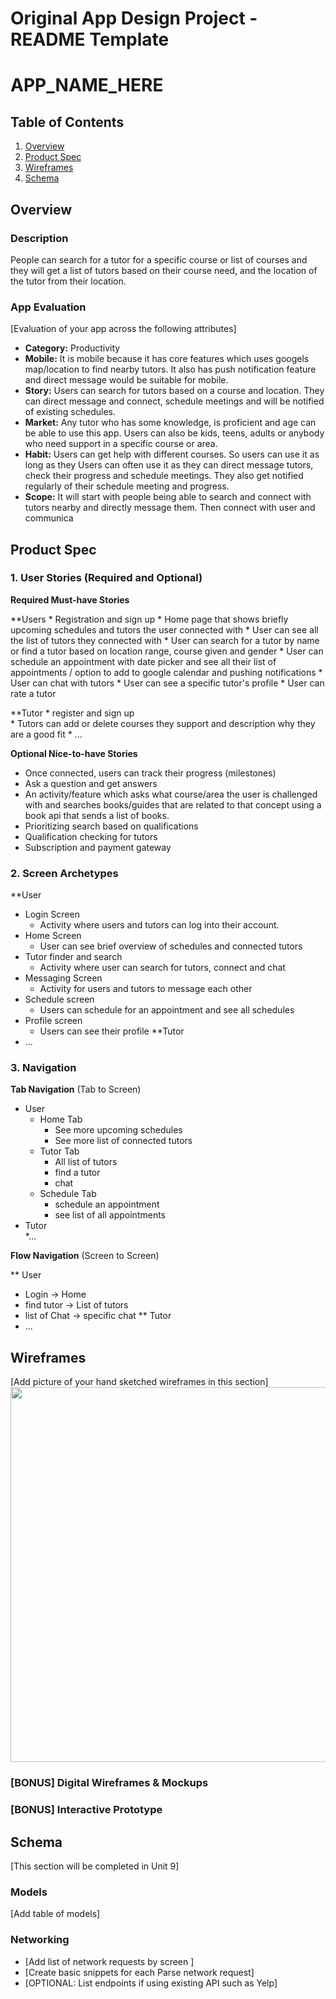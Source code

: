 Original App Design Project - README Template
===

# APP_NAME_HERE

## Table of Contents
1. [Overview](#Overview)
1. [Product Spec](#Product-Spec)
1. [Wireframes](#Wireframes)
2. [Schema](#Schema)

## Overview
### Description
People can search for a tutor for a specific course or list of courses and they will get a list of tutors based on their course need, and the location of the tutor from their location. 

### App Evaluation
[Evaluation of your app across the following attributes]
- **Category:** Productivity
- **Mobile:** It is mobile because it has core features which uses googels map/location to find nearby tutors. It also has push notification feature and direct message would be suitable for mobile. 
- **Story:** Users can search for tutors based on a course and location. They can direct message and connect, schedule meetings and will be notified of                  existing schedules.
- **Market:** Any tutor who has some knowledge, is proficient and age can be able to use this app. Users can also be kids, teens, adults or anybody who                   need support in a specific course or area. 
- **Habit:** Users can get help with different courses. So users can use it as long as they Users can often use it as they can direct message tutors, check their progress and schedule meetings. They also get notified regularly of their schedule meeting and progress. 
- **Scope:** It will start with people being able to search and connect with tutors nearby and directly message them. Then connect with user and communica

## Product Spec

### 1. User Stories (Required and Optional)

**Required Must-have Stories**

  **Users
    * Registration and sign up
    * Home page that shows briefly upcoming schedules and tutors the user connected with
    * User can see all the list of tutors they connected with
    * User can search for a tutor by name or find a tutor based on location range, course given and gender
    * User can schedule an appointment with date picker and see all their list of appointments / option to add to google calendar and pushing             notifications
    * User can chat with tutors
    * User can see a specific tutor's profile
    * User can rate a tutor 
    
  **Tutor 
    * register and sign up  
    * Tutors can add or delete courses they support and description why they are a good fit
    * ...


**Optional Nice-to-have Stories**

* Once connected, users can track their progress (milestones) 
* Ask a question and get answers
* An activity/feature which asks what course/area the user is challenged with and searches books/guides that are related to that concept using a book api that sends a list of books.
* Prioritizing search based on qualifications 
* Qualification checking for tutors
* Subscription and payment gateway


### 2. Screen Archetypes

**User

  * Login Screen
     * Activity where users and tutors can log into their account.
  * Home Screen
     * User can see brief overview of schedules and connected tutors
  * Tutor finder and search
     * Activity where user can search for tutors, connect and chat
  * Messaging Screen
    * Activity for users and tutors to message each other
  * Schedule screen
    * Users can schedule for an appointment and see all schedules 
  * Profile screen
    * Users can see their profile
 **Tutor
  * ... 
  

### 3. Navigation

**Tab Navigation** (Tab to Screen)
* User
  * Home Tab  
    * See more upcoming schedules
    * See more list of connected tutors   
  * Tutor Tab
    * All list of tutors
    * find a tutor
    * chat 
  * Schedule Tab
    * schedule an appointment
    * see list of all appointments   
* Tutor    
  *...

**Flow Navigation** (Screen to Screen)

** User
  * Login -> Home
  * find tutor -> List of tutors
  * list of Chat ->  specific chat
** Tutor
  * ...


## Wireframes
[Add picture of your hand sketched wireframes in this section]
<img src="YOUR_WIREFRAME_IMAGE_URL" width=600>

### [BONUS] Digital Wireframes & Mockups

### [BONUS] Interactive Prototype

## Schema 
[This section will be completed in Unit 9]
### Models
[Add table of models]
### Networking
- [Add list of network requests by screen ]
- [Create basic snippets for each Parse network request]
- [OPTIONAL: List endpoints if using existing API such as Yelp]
